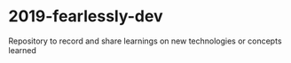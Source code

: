 # 2019-fearlessly-dev
Repository to record and share learnings on new technologies or concepts learned 
